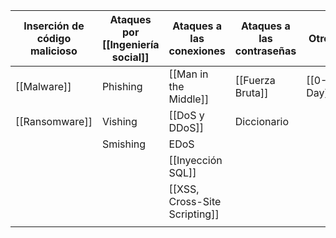 | Inserción de código malicioso | Ataques por [[Ingeniería social]] | Ataques a las conexiones  | Ataques a las contraseñas | Otro |
| ----------------------------- | ----------------------------- | ------------------------  | ------------------------- | ---- |
| [[Malware]]                       | Phishing                      | [[Man in the Middle]]         | [[Fuerza Bruta]]              | [[0-Day]]|
| [[Ransomware]]                    | Vishing                       | [[DoS y DDoS]]                |     Diccionario           |      |
|                               | Smishing                      | EDoS                      |                           |      |
|                               |                               | [[Inyección SQL]]             |                           |      |
|                               |                               | [[XSS, Cross-Site Scripting]] |                           |      |
|                               |                               |                          |                           |      |
